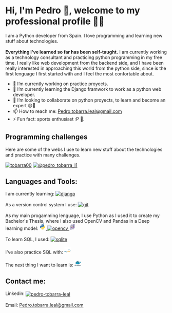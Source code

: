 # Hi, I'm Pedro 👋, welcome to my professional profile 🧑‍💻

I am a Python developer from Spain. I love programming and learning new stuff about technologies.
<br/><br/>
<b>Everything I've learned so far has been self-taught.</b>
I am currently working as a technology consultant and practicing python programming in my free time. I really like web development from the backend side, and I have been really interested in approaching this world from the python side, since is the first lenguage I first started with and I feel the most confortable about. 

- 🔭 I’m currently working on practice proyects.
- 🌱 I’m currently learning the Django framwork to work as a python web developer.
- 👯 I’m looking to collaborate on python proyects, to learn and become an expert 😄🤞
- 📫 How to reach me: [Pedro.tobarra.leal@gmail.com](mailto:pedro.tobarra.leal@gmail.com)
- ⚡ Fun fact: sports enthusiast :P 🏃.

## Programming challenges 

Here are some of the webs I use to learn new stuff about the technologies and practice with many challenges.

<a href="https://www.leetcode.com/tobarra00" target="blank"><img align="center" src="https://raw.githubusercontent.com/rahuldkjain/github-profile-readme-generator/master/src/images/icons/Social/leet-code.svg" alt="tobarra00" height="30" width="40" /></a>
<a href="https://www.hackerrank.com/pedro_tobarra_l1" target="blank"><img align="center" src="https://raw.githubusercontent.com/rahuldkjain/github-profile-readme-generator/master/src/images/icons/Social/hackerearth.svg" alt="@pedro_tobarra_l1" height="30" width="40" /></a>

## Languages and Tools:

I am currently learning: <a href="https://www.djangoproject.com/" target="_blank" rel="noreferrer"> <img src="https://cdn.worldvectorlogo.com/logos/django.svg" alt="django" width="20" height="20"/> </a> 
<br/><br/>
As a version control system I use: <a href="https://git-scm.com/" target="_blank" rel="noreferrer"> <img src="https://www.vectorlogo.zone/logos/git-scm/git-scm-icon.svg" alt="git" width="20" height="20"/> </a> 
<br/><br/>
As my main progamming lenguage, I use Python as I used it to create my Bachelor's Thesis, where I also used OpenCV and Pandas in a Deep learning model: <a href="https://www.python.org" target="_blank" rel="noreferrer"> <img src="https://raw.githubusercontent.com/devicons/devicon/master/icons/python/python-original.svg" alt="python" width="20" height="20"/>  </a><a href="https://opencv.org/" target="_blank" rel="noreferrer"> <img src="https://www.vectorlogo.zone/logos/opencv/opencv-icon.svg" alt="opencv" width="20" height="20"/> </a> <a href="https://pandas.pydata.org/" target="_blank" rel="noreferrer"> <img src="https://raw.githubusercontent.com/devicons/devicon/2ae2a900d2f041da66e950e4d48052658d850630/icons/pandas/pandas-original.svg" alt="pandas" width="20" height="20"/> </a>
<br/><br/>
To learn SQL, I used: <a href="https://www.sqlite.org/" target="_blank" rel="noreferrer"> <img src="https://www.vectorlogo.zone/logos/sqlite/sqlite-icon.svg" alt="sqlite" width="20" height="20"/> </a> 
<br/><br/>
I've also practice SQL with: <a href="https://www.mysql.com/" target="_blank" rel="noreferrer"> <img src="https://raw.githubusercontent.com/devicons/devicon/master/icons/mysql/mysql-original-wordmark.svg" alt="mysql" width="20" height="20"/> </a> 
<br/><br/>
The next thing I want to learn is: <a href="https://www.docker.com/" target="_blank" rel="noreferrer"> <img src="https://raw.githubusercontent.com/devicons/devicon/master/icons/docker/docker-original-wordmark.svg" alt="docker" width="20" height="20"/> </a> 
 
## Contact me:

Linkedin: <a href="https://linkedin.com/in/pedro-tobarra-leal" target="blank"><img align="center" src="https://raw.githubusercontent.com/rahuldkjain/github-profile-readme-generator/master/src/images/icons/Social/linked-in-alt.svg" alt="pedro-tobarra-leal" height="20" width="20" /></a>
<br/><br/>
Email: [Pedro.tobarra.leal@gmail.com](mailto:pedro.tobarra.leal@gmail.com)

<!--
**Tobarra00/Tobarra00** is a ✨ _special_ ✨ repository because its `README.md` (this file) appears on your GitHub profile.

Here are some ideas to get you started:


-->
